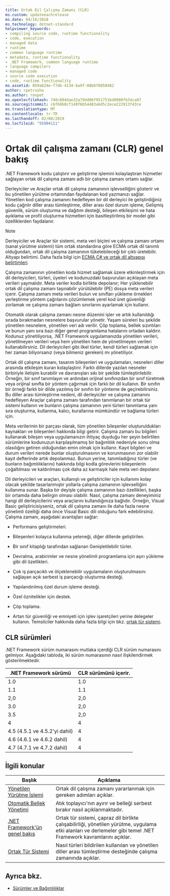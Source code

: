 ```yaml
---
title: Ortak Dil Çalışma Zamanı (CLR)
ms.custom: updateeachrelease
ms.date: 04/16/2018
ms.technology: dotnet-standard
helpviewer_keywords:
- compiling source code, runtime functionality
- code, execution
- managed data
- runtime
- common language runtime
- metadata, runtime functionality
- .NET Framework, common language runtime
- language compilers
- managed code
- source code execution
- code, runtime functionality
ms.assetid: 059a624e-f7db-4134-ba9f-08b676050482
author: rpetrusha
ms.author: ronpet
ms.openlocfilehash: 740c804dae32a79dd06f951751bd0980fb34ca07
ms.sourcegitcommit: c6f69b0cf149f6b54483a6d5c2ece222913f43ce
ms.translationtype: MT
ms.contentlocale: tr-TR
ms.lasthandoff: 02/08/2019
ms.locfileid: "55904111"
---
```

# <a name="common-language-runtime-clr-overview"></a>Ortak dil çalışma zamanı (CLR) genel bakış

.NET Framework kodu çalıştırır ve geliştirme işlemini kolaylaştıran hizmetler sağlayan ortak dil çalışma zamanı adlı bir çalışma zamanı ortamı sağlar.

Derleyiciler ve Araçlar ortak dil çalışma zamanının işlevselliğini gösterir ve bu yönetilen yürütme ortamından faydalanan kod yazmanızı sağlar. Yönetilen kod çalışma zamanını hedefleyen bir dil derleyici ile geliştirdiğiniz kodu çağrılır diller arası tümleştirme, diller arası özel durum işleme, Gelişmiş güvenlik, sürüm oluşturma ve dağıtım desteği, bileşen etkileşimi ve hata ayıklama ve profil oluşturma hizmetleri için basitleştirilmiş bir model gibi özelliklerden faydalanır.

> [!NOTE]
> Derleyiciler ve Araçlar tür sistemi, meta veri biçimi ve çalışma zamanı ortamı (sanal yürütme sistemi) tüm ortak standardına göre ECMA ortak dil tanımlı olduğundan, ortak dil çalışma zamanının tüketebileceği bir çıktı üretebilir. Altyapı belirtimi. Daha fazla bilgi için [ECMA C# ve ortak dil altyapısı belirtimleri](https://visualstudio.microsoft.com/license-terms/ecma-c-common-language-infrastructure-standards/).

Çalışma zamanının yönetilen koda hizmet sağlamak üzere etkinleştirmek için dil derleyicileri, türleri, üyeleri ve kodunuzdaki başvuruları açıklayan meta verileri yaymalıdır. Meta veriler kodla birlikte depolanır; Her yüklenebilir ortak dil çalışma zamanı taşınabilir yürütülebilir (PE) dosya meta verileri içerir. Çalışma zamanı meta verileri bulun ve sınıfları yükleme örnekleri yerleştirme yöntem çağrılarını çözümlemek yerel kod üret güvenliği zorlamak ve çalışma zamanı bağlam sınırlarını ayarlamak için kullanır.

Otomatik olarak çalışma zamanı nesne düzenini işler ve artık kullanıldığı sırada bırakmadan nesnelere başvurular yönetir. Yaşam süreleri bu şekilde yönetilen nesnelere, yönetilen veri adı verilir. Çöp toplama, bellek sızıntıları ve bunun yanı sıra bazı diğer genel programlama hatalarını ortadan kaldırır. Kodunuz yönetiliyorsa, .NET Framework uygulamanızda yönetilen verileri, yönetilmeyen verileri veya hem yönetilen hem de yönetilmeyen verileri kullanabilirsiniz. Dil derleyicileri gibi ilkel türler, kendi türleri sağlamak için her zaman biliyorsanız (veya bilmeniz gereken) mı yönetiliyor.

Ortak dil çalışma zamanı, tasarım bileşenleri ve uygulamaları, nesneleri diller arasında etkileşim kuran kolaylaştırır. Farklı dillerde yazılan nesneler birbiriyle iletişim kurabilir ve davranışları sıkı bir şekilde tümleştirilebilir. Örneğin, bir sınıf tanımlayın ve ardından orijinal sınıfınızdan bir sınıf türetmek veya orijinal sınıfta bir yöntem çağırmak için farklı bir dil kullanın. Bir sınıfın bir örneği farklı bir dilde yazılmış bir sınıfın bir yönteme de geçirebilirsiniz. Bu diller arası tümleştirme nedeni, dil derleyiciler ve çalışma zamanını hedefleyen Araçlar çalışma zamanı tarafından tanımlanan bir ortak tür sistemi kullanın ve bunların çalışma zamanının yeni türleri tanımlama yanı sıra oluşturma, kullanma, kalıcı, kurallarına mümkündür ve bağlama türleri için.

Meta verilerinin bir parçası olarak, tüm yönetilen bileşenler oluşturuldukları kaynakları ve bileşenleri hakkında bilgi getirir. Çalışma zamanı bu bilgileri kullanarak bileşen veya uygulamanızın ihtiyaç duyduğu her şeyin belirtilen sürümlerine kodunuzun karşılaşılmamış bir bağımlılık nedeniyle sonu olma olasılığını getiren olduğundan emin olmak için kullanır. Kayıt bilgileri ve durum verileri nerede bunlar oluşturulmasının ve korunmasının zor olabilir kayıt defterinde artık depolanmaz. Bunun yerine, tanımladığınız türler (ve bunların bağımlılıklarını) hakkında bilgi kodla görevlerini bileşenlerin çoğaltılması ve kaldırılması çok daha az karmaşık hale meta veri depolanır.

Dil derleyicileri ve araçları, kullanışlı ve geliştiriciler için kullanımı kolay olacak şekilde tasarlanmıştır yollarla çalışma zamanının işlevselliğini kullanıma sunar. Başka bir deyişle çalışma zamanının bazı özellikleri, başka bir ortamda daha belirgin olması olabilir. Nasıl, çalışma zamanı deneyiminiz hangi dil derleyicilerini veya araçlarını kullandığınıza bağlıdır. Örneğin, Visual Basic geliştiricisiyseniz, ortak dil çalışma zamanı ile daha fazla nesne yönelimli özelliği daha önce Visual Basic dili olduğunu fark edebilirsiniz. Çalışma zamanı, aşağıdaki avantajları sağlar:

- Performans geliştirmeleri.

- Bileşenleri kolayca kullanma yeteneği, diğer dillerde geliştirilen.

- Bir sınıf kitaplığı tarafından sağlanan Genişletilebilir türler.

- Devralma, arabirimler ve nesne yönelimli programlama için aşırı yükleme gibi dil özellikleri.

- Çok iş parçacıklı ve ölçeklenebilir uygulamaların oluşturulmasını sağlayan açık serbest iş parçacığı oluşturma desteği.

- Yapılandırılmış özel durum işleme desteği.

- Özel öznitelikler için destek.

- Çöp toplama.

- Artan tür güvenliği ve emniyeti için işlev işaretçileri yerine delegeler kullanın. Temsilciler hakkında daha fazla bilgi için bkz. [ortak tür sistemi](../../docs/standard/base-types/common-type-system.md).

## <a name="clr-versions"></a>CLR sürümleri

.NET Framework sürüm numarasını mutlaka içerdiği CLR sürüm numarasını gelmiyor. Aşağıdaki tabloda, iki sürüm numarasının nasıl ilişkilendirmek gösterilmektedir.

|.NET Framework sürümü|CLR sürümünü içerir.|
|----------------------------|--------------------------|
|1.0|1.0|
|1.1|1.1|
|2,0|2,0|
|3.0|2,0|
|3.5|2,0|
|4|4|
|4.5 (4.5.1 ve 4.5.2'yi dahil)|4|
|4.6 (4.6.1 ve 4.6.2 dahil)|4|
|4.7 (4.7.1 ve 4.7.2 dahil)|4|

## <a name="related-topics"></a>İlgili konular

|Başlık|Açıklama|
|-----------|-----------------|
|[Yönetilen Yürütme İşlemi](managed-execution-process.md)|Ortak dil çalışma zamanı yararlanmak için gereken adımları açıklar.|
|[Otomatik Bellek Yönetimi](automatic-memory-management.md)|Atık toplayıcı'nın ayırır ve belleği serbest bırakır nasıl açıklanmaktadır.|
|[.NET Framework'ün genel bakış](../framework/get-started/overview.md)|Ortak tür sistemi, çapraz dil birlikte çalışabilirliği, yönetilen yürütme, uygulama etki alanları ve derlemeler gibi temel .NET Framework kavramlarını açıklar.|
|[Ortak Tür Sistemi](./base-types/common-type-system.md)|Nasıl türleri bildirilen kullanılan ve yönetilen diller arası tümleştirme desteğinde çalışma zamanında açıklar.|

## <a name="see-also"></a>Ayrıca bkz.

- [Sürümler ve Bağımlılıklar](../framework/migration-guide/versions-and-dependencies.md)
